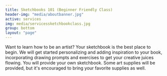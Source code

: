 ```yaml
---
title: Sketchbooks 101 (Beginner Friendly Class)
header-img: "media/aboutbanner.jpg"
active: services
img: media/servicessketchbookclass.jpg
group: bottom
layout: "page"
---
```


Want to learn how to be an artist? Your sketchbook is the best place to begin. We will get started personalizing and adding inspiration to your book, incorporating drawing prompts and exercises to get your creative juices flowing. You will provide your own sketchbook. Some art supplies will be provided, but it's encouraged to bring your favorite supplies as well.
